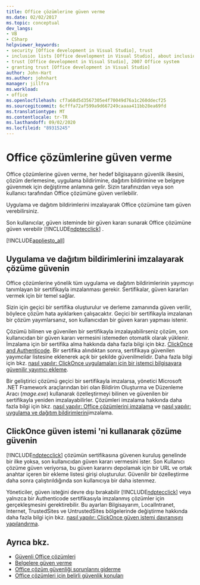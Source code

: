 ```yaml
---
title: Office çözümlerine güven verme
ms.date: 02/02/2017
ms.topic: conceptual
dev_langs:
- VB
- CSharp
helpviewer_keywords:
- security [Office development in Visual Studio], trust
- inclusion lists [Office development in Visual Studio], about inclusion lists
- trust [Office development in Visual Studio], 2007 Office system
- granting trust [Office development in Visual Studio]
author: John-Hart
ms.author: johnhart
manager: jillfra
ms.workload:
- office
ms.openlocfilehash: cf7a68d5d3567305e4f70049d76a1c260ddecf25
ms.sourcegitcommit: 6cfffa72af599a9d667249caaaa411bb28ea69fd
ms.translationtype: MT
ms.contentlocale: tr-TR
ms.lasthandoff: 09/02/2020
ms.locfileid: "89315245"
---
```

# <a name="grant-trust-to-office-solutions"></a>Office çözümlerine güven verme
  Office çözümlerine güven verme, her hedef bilgisayarın güvenlik ilkesini, çözüm derlemesine, uygulama bildirimine, dağıtım bildirimine ve belgeye güvenmek için değiştirme anlamına gelir. Sizin tarafınızdan veya son kullanıcı tarafından Office çözümüne güven verilebilir.

 Uygulama ve dağıtım bildirimlerini imzalayarak Office çözümüne tam güven verebilirsiniz.

 Son kullanıcılar, güven isteminde bir güven kararı sunarak Office çözümüne güven verebilir [!INCLUDE[ndptecclick](../vsto/includes/ndptecclick-md.md)] .

 [!INCLUDE[appliesto_all](../vsto/includes/appliesto-all-md.md)]

## <a name="trust-the-solution-by-signing-the-application-and-deployment-manifests"></a><a name="Signing"></a> Uygulama ve dağıtım bildirimlerini imzalayarak çözüme güvenin
 Office çözümlerine yönelik tüm uygulama ve dağıtım bildirimlerinin yayımcıyı tanımlayan bir sertifikayla imzalanması gerekir. Sertifikalar, güven kararları vermek için bir temel sağlar.

 Sizin için geçici bir sertifika oluşturulur ve derleme zamanında güven verilir, böylece çözüm hata ayıklarken çalışacaktır. Geçici bir sertifikayla imzalanan bir çözüm yayımlarsanız, son kullanıcıdan bir güven kararı yapması istenir.

 Çözümü bilinen ve güvenilen bir sertifikayla imzalayabilirseniz çözüm, son kullanıcıdan bir güven kararı vermesini istemeden otomatik olarak yüklenir. İmzalama için bir sertifika alma hakkında daha fazla bilgi için bkz. [ClickOnce and Authenticode](../deployment/clickonce-and-authenticode.md). Bir sertifika alındıktan sonra, sertifikaya güvenilen yayımcılar listesine eklenerek açık bir şekilde güvenilmelidir. Daha fazla bilgi için bkz. [nasıl yapılır: ClickOnce uygulamaları için bir istemci bilgisayara güvenilir yayımcı ekleme](../deployment/how-to-add-a-trusted-publisher-to-a-client-computer-for-clickonce-applications.md).

 Bir geliştirici çözümü geçici bir sertifikayla imzalarsa, yönetici Microsoft .NET Framework araçlarından biri olan Bildirim Oluşturma ve Düzenleme Aracı (*mage.exe*) kullanarak özelleştirmeyi bilinen ve güvenilen bir sertifikayla yeniden imzalayabilirler. Çözümleri imzalama hakkında daha fazla bilgi için bkz. [nasıl yapılır: Office çözümlerini imzalama](../vsto/how-to-sign-office-solutions.md) ve [nasıl yapılır: uygulama ve dağıtım bildirimlerini](../ide/how-to-sign-application-and-deployment-manifests.md)imzalama.

## <a name="trust-the-solution-by-using-the-clickonce-trust-prompt"></a><a name="TrustPrompt"></a>ClickOnce güven istemi 'ni kullanarak çözüme güvenin
 [!INCLUDE[ndptecclick](../vsto/includes/ndptecclick-md.md)] çözümün sertifikasına güvenen kuruluş genelinde bir ilke yoksa, son kullanıcıdan güven kararı vermesini ister. Son Kullanıcı çözüme güven veriyorsa, bu güven kararını depolamak için bir URL ve ortak anahtar içeren bir ekleme listesi girişi oluşturulur. Güvenilir bir özelleştirme daha sonra çalıştırıldığında son kullanıcıya bir daha istenmez.

 Yöneticiler, güven isteğini devre dışı bırakabilir [!INCLUDE[ndptecclick](../vsto/includes/ndptecclick-md.md)] veya yalnızca bir Authenticode sertifikasıyla imzalanmış çözümler için gerçekleşmesini gerektirebilir. Bu ayarları Bilgisayarım, LocalIntranet, Internet, TrustedSites ve UntrustedSites bölgelerinde değiştirme hakkında daha fazla bilgi için bkz. [nasıl yapılır: ClickOnce güven istemi davranışını yapılandırma](../deployment/how-to-configure-the-clickonce-trust-prompt-behavior.md).

## <a name="see-also"></a>Ayrıca bkz.

- [Güvenli Office çözümleri](../vsto/securing-office-solutions.md)
- [Belgelere güven verme](../vsto/granting-trust-to-documents.md)
- [Office çözüm güvenliği sorunlarını giderme](../vsto/troubleshooting-office-solution-security.md)
- [Office çözümleri için belirli güvenlik konuları](../vsto/specific-security-considerations-for-office-solutions.md)